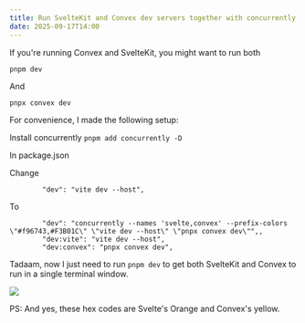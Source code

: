 ```yaml
---
title: Run SvelteKit and Convex dev servers together with concurrently.
date: 2025-09-17T14:00
---
```


If you're running Convex and SvelteKit, you might want to run both

`pnpm dev`

And

`pnpx convex dev`

For convenience, I made the following setup:

Install concurrently `pnpm add concurrently -D`

In package.json

Change

```
		"dev": "vite dev --host",
```

To

```
		"dev": "concurrently --names 'svelte,convex' --prefix-colors \"#f96743,#F3B01C\" \"vite dev --host\" \"pnpx convex dev\"",,
		"dev:vite": "vite dev --host",
		"dev:convex": "pnpx convex dev",
```

Tadaam, now I just need to run `pnpm dev` to get both SvelteKit and Convex to run in a single terminal window.

![](/images/blog/svelte-convex-console.png)

PS: And yes, these hex codes are Svelte's Orange and Convex's yellow.
